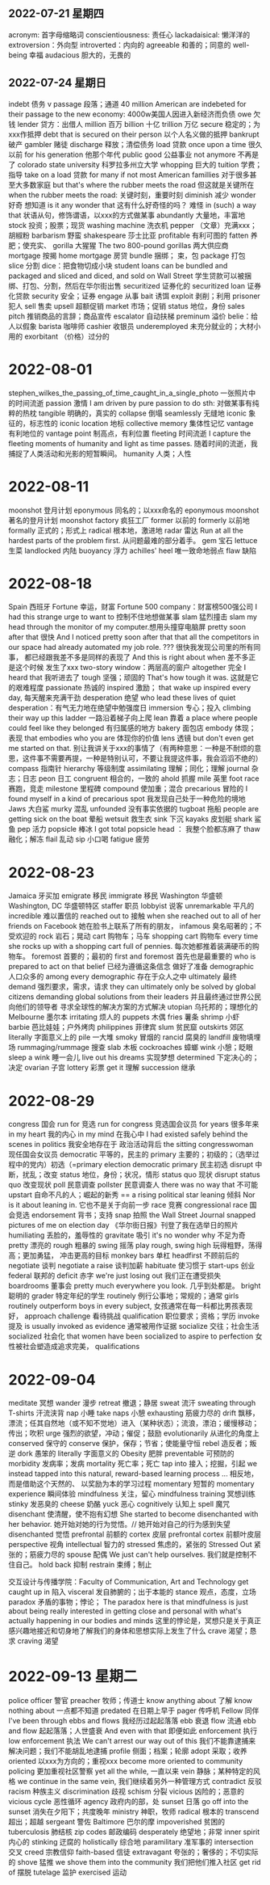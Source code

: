 ## 2022-07-21 星期四

acronym: 首字母缩略词
conscientiousness: 责任心
lackadaisical: 懒洋洋的
extroversion：外向型
introverted：内向的
agreeable 和善的；同意的
well-being  幸福
audacious  胆大的，无畏的

## 2022-07-24 星期日

indebt 债务 v
passage 段落；通道
40 million American are indebeted for their passage to the new economy: 4000w美国人因进入新经济而负债
owe 欠钱
lender 贷方：出借人
million 百万
billion 十亿
trillion 万亿
secure 稳定的；为xxx作抵押
debt that is secured on their person 以个人名义做的抵押
bankrupt 破产
gambler 赌徒
discharge 释放；清偿债务
load 贷款
once upon a time 很久以前
for his generation 他那个年代
public good 公益事业
not anymore 不再是了
colorado state university 科罗拉多州立大学
whopping 巨大的
tuition 学费；指导
take on a load 贷款
for many if not most American famillies 对于很多甚至大多数家庭
but that's where the rubber meets the road 但这就是关键所在
when the rubber meets the road: 关键时刻，重要时刻
diminish 减少
wonder 好奇 想知道
is it any wonder that 这有什么好奇怪的吗？ 难怪
in (such) a way that 状语从句，修饰谓语，以xxx的方式做某事
abundantly 大量地，丰富地
stock 投资；股票；现货
washing machine 洗衣机
pepper （文章）充满xxx；胡椒粉
barbarism 野蛮
shakespeare 莎士比亚
profitable 有利可图的
fatten 养肥；使充实、
gorilla 大猩猩
The two 800-pound gorillas 两大供应商
mortgage 按揭
home mortgage 房贷
bundle  捆绑； 束，包
package 打包
slice 分割
dice：把食物切成小块
student loans can be bundled and packaged and sliced and diced, and sold on Wall Street
学生贷款可以被捆绑、打包、分割，然后在华尔街出售
securitized 证券化的
securitized loan 证券化贷款
security 安全；证券
engage 从事
bait 诱饵
exploit 剥削；利用
prisoner 犯人
sell 售卖
upsell 超额促销
market 市场；促销
status 地位，身份
sales pitch 推销商品的言辞；商品宣传
escalator 自动扶梯
preminum 溢价
belie：给人以假象
barista 咖啡师
cashier 收银员
underemployed 未充分就业的；大材小用的
exorbitant （价格）过分的

# 2022-08-01

stephen_wilkes_the_passing_of_time_caught_in_a_single_photo 一张照片中的时间流逝
passion 激情
I am driven by pure passion to do sth: 对做某事有纯粹的热枕
tangible 明确的，真实的
collapse 倒塌
seamlessly 无缝地
iconic 象征的，标志性的
iconic location 地标
collective memory 集体性记忆
vantage 有利地位的
vantage point 制高点，有利位置
fleeting 时间流逝
I capture the fleeting moments of humanity and light as time passes. 随着时间的流逝，我捕捉了人类活动和光影的短暂瞬间。
humanity 人类；人性

# 2022-08-11

moonshot 登月计划
eponymous 同名的；以xxx命名的
eponymous moonshot 著名的登月计划
moonshot factory 疯狂工厂
former 以前的
formerly 以前地
formally 正式的；形式上
radical 根本地，激进地
radar 雷达
Run at all the hardest parts of the problem first. 从问题最难的部分着手。
gem 宝石
lettuce 生菜
landlocked  内陆
buoyancy 浮力
achilles' heel 唯一致命地弱点
flaw  缺陷

# 2022-08-18

Spain 西班牙
Fortune 幸运，财富
Fortune 500 company：财富榜500强公司
I had this strange urge  to want to 控制不住地想做某事
slam 猛烈撞击
slam my head through the monitor of my computer.想用头撞穿电脑屏
pretty soon after that 很快
And I noticed pretty soon after that that all the competitors in our space had already automated my job role. ??? 很快我发现公司里的所有同事， 都已经跟我差不多是同样的表现了
And this is right about when 差不多正是这个时候 发生了xxx
two-story window：两层高的窗户
altogether 完全
I heard that 我听进去了
tough 坚强；顽固的
That's how tough it was. 这就是它的艰难程度
passionate 热诚的
inspired 激励；
that wake up inspired every day, 每天醒来充满干劲
desperation 绝望
who lead these lives of quiet desperation：有气无力地在绝望中勉强度日
immersion 专心；投入
climbing their way up this ladder 一路沿着梯子向上爬
lean 靠着
a place where people could feel like they belonged 有归属感的地方
bakery 面包店
embody 体现；表现
that embodies who you are 体现你的价值
lens 透镜
but don't even get me started on that. 别让我讲关于xxx的事情了（有两种意思：一种是不耐烦的意思，这件事不需要再提，一种是特别认可，不要让我提这件事，我会滔滔不绝的）
compass 指南针
hierarchy 等级制度
assimilating 理解；同化；理解
journal 杂志；日志
peon 日工
congruent 相合的，一致的
ahold 抓握
mile 英里
foot race 赛跑，竞走
milestone 里程碑
compound 使加重；混合
precarious 冒险的
I found myself in a kind of precarious spot 我发现自己处于一种危险的境地
Jaws 大白鲨
murky 混乱
unfounded 没有事实依据的
tugboat 拖船
people are getting sick on the boat 晕船
wetsuit 救生衣
sink 下沉
kayaks 皮划艇
shark 鲨鱼
pep 活力
popsicle 棒冰
I got total popsicle head ： 我整个脸都冻麻了
thaw 融化；解冻
flail 乱动
sip 小口喝
fatigue 疲劳

# 2022-08-23

Jamaica 牙买加
emigrate 移民
immigrate 移民
Washington 华盛顿
Washington, DC 华盛顿特区
staffer 职员
lobbyist 说客
unremarkable 平凡的
incredible 难以置信的
reached out to 接触
when she reached out to all of her friends on Facebook  她在脸书上联系了所有的朋友，
infamous 臭名昭著的；不受欢迎的
rock 岩石；晃动
cart 购物车；马车
shopping cart 购物车
every time she rocks up with a shopping cart full of pennies. 每次她都推着装满硬币的购物车。
foremost 首要的；最初的
first and foremost 首先也是最重要的
who is prepared to act on that belief 已经为遵循这条信念 做好了准备
demographic 人口众多的
among every demographic 存在于众人之中
ultimately 最终
demand 强烈要求，需求，请求
they can ultimately only be solved  by global citizens demanding global solutions from their leaders 并且最终通过世界公民向他们的领导者  寻求全球性的解决方案的方式解决
utopian 乌托邦的；理想化的
Melbourne 墨尔本
irritating 烦人的
puppets 木偶
fries 薯条
shrimp 小虾
barbie 芭比娃娃；户外烤肉
philippines 菲律宾
slum 贫民窟
outskirts 郊区
literally 字面意义上的
pile 一大堆
smoky 冒烟的
rancid 腐臭的
landfill 废物填埋场
rummaging/rummage   搜查
slab 木板
cockroaches 蟑螂
wink 小憩；眨眼
sleep a wink 睡一会儿
live out his dreams 实现梦想
determined 下定决心的；决定
ovarian 子宫
lottery 彩票
get it 理解
succession 继承

# 2022-08-29

congress 国会
run for 竞选
run for congress 竞选国会议员
for years 很多年来
in my heart 我的内心
in my mind 在我心中
I had existed safely behind the scenes in politics 我安全地存在于 政治活动背后
the sitting congresswoman 现任国会女议员
democratic 平等的，民主的
primary 主要的；初级的；（选举过程中的党内）初选（=primary election
democratic primary 民主初选
disrupt 中断，扰乱；改变
status 地位，身份；状况，情形
status quo 现状
disrupt status quo 改变现状
poll 民意调查
pollster 民意调查人
there was no way that 不可能
upstart 自命不凡的人；崛起的新秀 == a rising political star
leaning 倾斜
Nor is it about leaning in. 它也不是关于向前一步
race 竞赛
congressional race 国会竞选
endorsement 背书；支持
snap 拍照
the Wall Street Journal snapped pictures of me on election day 《华尔街日报》刊登了我在选举日的照片
humiliating 丢脸的，羞辱性的
gravitate 吸引
it's no wonder why 不足为奇
pretty 漂亮的
rough 粗暴的
swing 摇荡
play rough, swing high 玩得粗野，荡得高；更加勇猛， 冲击更高的目标
monkey bars 单杠
headfirst 不顾前后的
negotiate 谈判
negotiate a raise 谈判加薪
habituate 使习惯于
start-ups 创业
federal 联邦的
deficit 赤字
we're just losing out 我们正在遭受损失
boardrooms 董事会
pretty much everywhere you look. 几乎到处都是。
bright 聪明的
grader 特定年纪的学生
routinely 例行公事地；常规的；通常
girls routinely outperform boys in every subject, 女孩通常在每一科都比男孩表现好，
approach challenge 看待挑战
qualification 职位要求；资格；学历
invoke 提及
is usually invoked as evidence 通常被用作证据
socialize 交往；社会生活
socialized 社会化
that women have been socialized to aspire to perfection 女性被社会塑造成追求完美，
qualifications

# 2022-09-04

meditate 冥想
wander 漫步
retreat 撤退；静居
sweat 流汗
sweating through T-shirts 汗流浃背
nap 小睡
take naps 小憩
exhausting 筋疲力尽的
drift 飘移，漂流；任其自然地（或不知不觉地）进入（某种状态）；流浪，漂泊；缓慢移动；传出；吹积
urge 强烈的欲望，冲动；催促；鼓励
evolutionarily 从进化的角度上
conserved 保守的
conserve 保护，保存；节省；使能量守恒
rebel 造反者；叛逆
dork 愚笨的
literally 字面意义的
Obesity 肥胖
preventable 可预防的
morbidity 发病率；发病
mortality 死亡率；死亡
tap into 接入；挖掘，引起
we instead tapped into this natural, reward-based learning process ... 相反地，而是借助这个天然的、 以奖励为本的学习过程
momentary 短暂的
momentary experience 瞬间体验
mindfulness 关注，留心
mindfulness training 冥想训练
stinky 发恶臭的
cheese 奶酪
yuck 恶心
cognitively 认知上
spell 魔咒
disenchant 使清醒，使不抱有幻想
She started to become disenchanted with her behavior. 她开始对她的行为觉悟。// 她开始对自己的行为感到失望
disenchanted 觉悟
prefrontal 前额的
cortex 皮层
prefrontal cortex 前额叶皮层
perspective 视角
intellectual 智力的
stressed 焦虑的，紧张的
Stressed Out 紧张的；筋疲力尽的
spouse 配偶
We just can't help ourselves. 我们就是控制不住自己。
hold back 抑制
restrain 束缚；制止

交互设计与传播学院：Faculty of Communication, Art and Technology
get caught up in 陷入
visceral 发自肺腑的；出于本能的
stance 观点，态度，立场
paradox 矛盾的事物；悖论；
The paradox here  is that mindfulness is just about being really interested  in getting close and personal  with what's actually happening in our bodies and minds 这里的悖论是，冥想只是关于真正感兴趣地接近和切身地了解我们的身体和思想实际上发生了什么
crave 渴望；恳求
craving 渴望

# 2022-09-13 星期二

police officer 警官
preacher 牧师；传道士
know anything about 了解
know nothing about 一点都不知道
predated 在日期上早于
pager 传呼机
Fellow 同伴
I've been through ebbs and flows 我经历过起起落落
ebb 衰退
flow 流通
ebb and flow 起起落落；人世盛衰
And even with that 即便如此
enforcement 执行
low enforcement 执法
We can't arrest our way out of this 我们不能靠逮捕来解决问题；我们不能胡乱地逮捕
profile 侧面；档案；轮廓
adopt 采取；收养
oriented 以xxx为方向的；重视xxx
become more oriented to community policing 更加重视社区警察
yet all the while, 一直以来
vein 静脉；某种特定的风格
we continue in the same vein, 我们继续着另外一种管理方式
contradict 反驳
racism 种族主义
discrimination 歧视
schism 分裂
vicious 凶险的；恶意的
vicious cycle 恶性循环
agency 政府内的部，处
sunset 日落
go off into the sunset 消失在夕阳下；共度晚年
ministry 神职，牧师
radical 根本的
transcend 超出；超越
sergeant 警佐
Baltimore 巴尔的摩
impoverished 贫困的
tuberculosis 肺结核
zip codes 邮政编码
desperately 绝望地；非常
inner spirit 内心的
stinking 迂腐的
holistically 综合地
paramilitary 准军事的
intersection 交叉
creed 宗教信仰
faith-based 信徒
extravagant 夸张的；奢侈的；不切实际的
shove 猛推
we shove them into the community 我们把他们推入社区
get rid of 摆脱
tutelage 监护
exercised 运动
